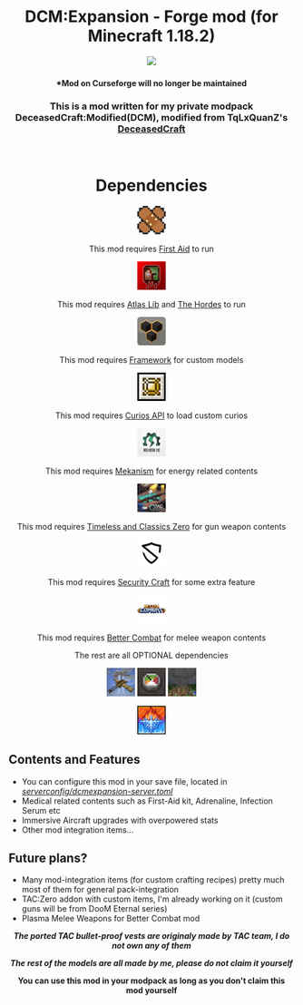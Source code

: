 <div align="center">

# DCM:Expansion - Forge mod (for Minecraft 1.18.2)

[![](https://img.shields.io/badge/Curseforge-Available-blue)](https://legacy.curseforge.com/minecraft/mc-mods/dcm-expansion)

#### *Mod on Curseforge will no longer be maintained

### This is a mod written for my private modpack DeceasedCraft:Modified(DCM), modified from TqLxQuanZ's [DeceasedCraft](https://www.curseforge.com/minecraft/modpacks/deceasedcraft)

<br>

# Dependencies

<img src="imgs/modicon_firstaid.png"  width="50" height="50">

This mod requires [First Aid](https://www.curseforge.com/minecraft/mc-mods/first-aid) to run

<img src="imgs/modicon_thehordes.png"  width="50" height="50">

This mod requires [Atlas Lib](https://www.curseforge.com/minecraft/mc-mods/atlas-lib) and [The Hordes](https://www.curseforge.com/minecraft/mc-mods/the-hordes) to run

<img src="imgs/modicon_framework.png"  width="50" height="50">

This mod requires [Framework](https://www.curseforge.com/minecraft/mc-mods/framework) for custom models

<img src="imgs/modicon_curios.png"  width="50" height="50">

This mod requires [Curios API](https://www.curseforge.com/minecraft/mc-mods/curios) to load custom curios

<img src="imgs/modicon_mekanism.png"  width="50" height="50">

This mod requires [Mekanism](https://www.curseforge.com/minecraft/mc-mods/mekanism) for energy related contents

<img src="imgs/modicon_tacz.png"  width="50" height="50">

This mod requires [Timeless and Classics Zero](https://www.curseforge.com/minecraft/mc-mods/timeless-and-classics-zero) for gun weapon contents

<img src="imgs/modicon_securitycraft.png"  width="50" height="50">

This mod requires [Security Craft](https://www.curseforge.com/minecraft/mc-mods/security-craft) for some extra feature

<img src="imgs/modicon_bettercombat.png"  width="50" height="50">

This mod requires [Better Combat](https://www.curseforge.com/minecraft/mc-mods/better-combat-by-daedelus) for melee weapon contents

The rest are all OPTIONAL dependencies

<img src="imgs/modicon_immersiveaircraft.png"  width="50" height="50"> <img src="imgs/modicon_pncr.png" width="50" height="50"> <img src="imgs/modicon_weather2.png" width="50" height="50">

<img src="imgs/modicon_coldsweat.png" width="50" height="50">

</div>

<div align="left">

## Contents and Features

- You can configure this mod in your save file, located in <span style="text-decoration: underline;">*serverconfig/dcmexpansion-server.toml*
- Medical related contents such as First-Aid kit, Adrenaline, Infection Serum etc
- Immersive Aircraft upgrades with overpowered stats
- Other mod integration items...

## Future plans?

- Many mod-integration items (for custom crafting recipes) pretty much most of them for general pack-integration
- TAC:Zero addon with custom items, I'm already working on it (custom guns will be from DooM Eternal series)
- Plasma Melee Weapons for Better Combat mod

</div>

<div align="center">

***The ported TAC bullet-proof vests are originaly made by TAC team, I do not own any of them***

***The rest of the models are all made by me, please do not claim it yourself***

**You can use this mod in your modpack as long as you don't claim this mod yourself**

</div>